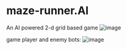 # maze-runner.AI
An AI powered 2-d grid  based game 
![image](https://user-images.githubusercontent.com/63444224/147905229-71a4a9cf-1d6f-4429-9dfa-f5de893602dd.png)


game player and enemy bots:
![image](https://user-images.githubusercontent.com/63444224/147905294-b0dd7b73-8f5a-4223-8daf-9bc4df66f662.png)

